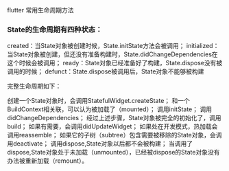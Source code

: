flutter 常用生命周期方法
### State的生命周期有四种状态：

created：当State对象被创建时候，State.initState方法会被调用；
initialized：当State对象被创建，但还没有准备构建时，State.didChangeDependencies在这个时候会被调用；
ready：State对象已经准备好了构建，State.dispose没有被调用的时候；
defunct：State.dispose被调用后，State对象不能够被构建

完整生命周期如下：

创建一个State对象时，会调用StatefulWidget.createState；
和一个BuildContext相关联，可以认为被加载了（mounted）；
调用initState；
调用didChangeDependencies；
经过上述步骤，State对象被完全的初始化了，调用build；
如果有需要，会调用didUpdateWidget；
如果处在开发模式，热加载会调用reassemble；
如果它的子树（subtree）包含需要被移除的State对象，会调用deactivate；
调用dispose,State对象以后都不会被构建；
当调用了dispose,State对象处于未加载（unmounted），已经被dispose的State对象没有办法被重新加载（remount）。
